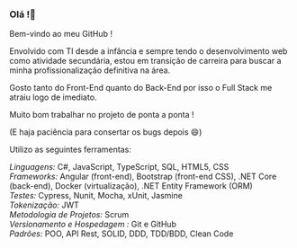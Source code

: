 ### Olá !👋

<!--
**ernestopcaraujo/ernestopcaraujo** is a ✨ _special_ ✨ repository because its `README.md` (this file) appears on your GitHub profile.

Here are some ideas to get you started:

- 🔭 I’m currently working on ...
- 🌱 I’m currently learning ...
- 👯 I’m looking to collaborate on ...
- 🤔 I’m looking for help with ...
- 💬 Ask me about ...
- 📫 How to reach me: ...
- 😄 Pronouns: ...
- ⚡ Fun fact: ...
-->
Bem-vindo ao meu GitHub !

Envolvido com TI desde a infância e sempre tendo o desenvolvimento web como atividade secundária, estou em transição de carreira para buscar a minha profissionalização definitiva na área.

Gosto tanto do Front-End quanto do Back-End por isso o Full Stack me atraiu logo de imediato. 

Muito bom trabalhar no projeto de ponta a ponta !

(E haja paciência para consertar os bugs depois :smile:)

Utilizo as seguintes ferramentas:

_Linguagens:_ C#, JavaScript, TypeScript, SQL, HTML5, CSS<br>
_Frameworks:_ Angular (front-end), Bootstrap (front-end CSS), .NET Core (back-end), Docker (virtualização), .NET Entity Framework (ORM)<br>
_Testes:_ Cypress, Nunit, Mocha, xUnit, Jasmine<br>
_Tokenização:_ JWT<br>
_Metodologia de Projetos:_ Scrum<br>
_Versionamento e Hospedagem :_ Git e GitHub<br>
_Padrões:_ POO, API Rest, SOLID, DDD, TDD/BDD, Clean Code<br>



